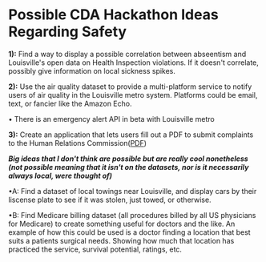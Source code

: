 Possible CDA Hackathon Ideas Regarding Safety
===============

__1):__ Find a way to display a possible correlation between abseentism and Louisville's open data on Health Inspection violations. If it doesn't correlate, possibly give information on local sickness spikes.

__2):__ Use the air quality dataset to provide a multi-platform service to notify users of air quality in the Louisville metro system. Platforms could be email, text, or fancier like the Amazon Echo.

  • There is an emergency alert API in beta with Louisville metro
  
__3):__ Create an application that lets users fill out a PDF to submit complaints to the Human Relations Commission([PDF](https://louisvilleky.gov/sites/default/files/human_relations/lmhrc_complaint_management_system_form.pdf))




***_Big ideas that I don't think are possible but are really cool nonetheless (not possible meaning that it isn't on the datasets, nor is it necessarily always local, were thought of)_***

•A: Find a dataset of local towings near Louisville, and display cars by their liscense plate to see if it was stolen, just towed, or otherwise.

•B: Find Medicare billing dataset (all procedures billed by all US physicians for Medicare) to create something useful for doctors and the like. An example of how this could be used is a doctor finding a location that best suits a patients surgical needs. Showing how much that location has practiced the service, survival potential, ratings, etc.

